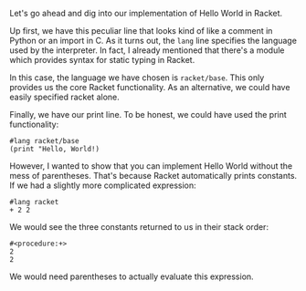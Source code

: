 Let's go ahead and dig into our implementation of Hello World in Racket.

Up first, we have this peculiar line that looks kind of like a comment in Python
or an import in C. As it turns out, the `lang` line specifies the language used by
the interpreter. In fact, I already mentioned that there's a module which
provides syntax for static typing in Racket.

In this case, the language we have chosen is `racket/base`. This only provides us
the core Racket functionality. As an alternative, we could have easily specified
racket alone.

Finally, we have our print line. To be honest, we could have used the print
functionality:

```racket
#lang racket/base
(print "Hello, World!)
```

However, I wanted to show that you can implement Hello World without the mess of
parentheses. That's because Racket automatically prints constants. If we had a
slightly more complicated expression:

```racket
#lang racket
+ 2 2
```

We would see the three constants returned to us in their stack order:

```racket
#<procedure:+>
2
2
```

We would need parentheses to actually evaluate this expression.
